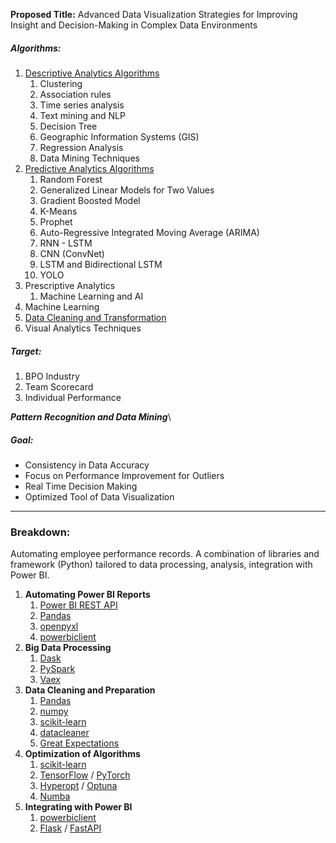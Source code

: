 
**Proposed Title:** Advanced Data Visualization Strategies for Improving Insight and Decision-Making in Complex Data Environments

##### Algorithms:
1. [Descriptive Analytics Algorithms](https://www.spiceworks.com/tech/data-management/articles/what-is-descriptive-analytics/#:~:text=Algorithms%20used%20for%20descriptive%20analytics&text=Clustering%20algorithms%3A%20Clustering%20algorithms%20such,groups%20and%20identify%20inherent%20patterns.)
	1. Clustering
	2. Association rules
	3. Time series analysis
	4. Text mining and NLP
	5. Decision Tree
	6. Geographic Information Systems (GIS)
	7. Regression Analysis 
	8. Data Mining Techniques
2. [Predictive Analytics Algorithms](https://marutitech.com/predictive-analytics-models-algorithms/)
	1. Random Forest
	2. Generalized Linear Models for Two Values
	3. Gradient Boosted Model
	4. K-Means
	5. Prophet
	6. Auto-Regressive Integrated Moving Average (ARIMA)
	7. RNN - LSTM
	8. CNN (ConvNet)
	9. LSTM and Bidirectional LSTM
	10. YOLO
3. Prescriptive Analytics
	1. Machine Learning and AI
4. Machine Learning
5. [Data Cleaning and Transformation](https://www.geeksforgeeks.org/data-cleansing-introduction/)
6. Visual Analytics Techniques

##### Target:
1. BPO Industry
2. Team Scorecard
3. Individual Performance

***Pattern Recognition and Data Mining***\
##### Goal:
- Consistency in Data Accuracy
- Focus on Performance Improvement for Outliers
- Real Time Decision Making
- Optimized Tool of Data Visualization

---

### Breakdown:
Automating employee performance records. A combination of libraries and framework (Python) tailored to data processing, analysis, integration with Power BI.
1. **Automating Power BI Reports**
	1. [Power BI REST API](https://learn.microsoft.com/en-us/rest/api/power-bi/)
	2. [Pandas](https://pandas.pydata.org/)
	3. [openpyxl](https://openpyxl.readthedocs.io/en/stable/)
	4. [powerbiclient](https://pypi.org/project/powerbiclient/)
2. **Big Data Processing**
	1. [Dask](https://www.dask.org/)
	2. [PySpark](https://spark.apache.org/docs/latest/api/python/index.html)
	3. [Vaex](https://github.com/vaexio/vaex)
3. **Data Cleaning and Preparation**
	1. [Pandas]()
	2. [numpy](https://numpy.org/)
	3. [scikit-learn](https://scikit-learn.org/)
	4. [datacleaner](https://github.com/datacleaner/DataCleaner)
	5. [Great Expectations](https://github.com/great-expectations/great_expectations)
4. **Optimization of Algorithms**
	1. [scikit-learn](https://scikit-learn.org/)
	2. [TensorFlow](https://www.tensorflow.org/) / [PyTorch](https://github.com/pytorch/pytorch)
	3. [Hyperopt](https://github.com/hyperopt/hyperopt-sklearn) / [Optuna](https://github.com/optuna/optuna)
	4. [Numba](https://github.com/numba/numba)
5. **Integrating with Power BI**
	1. [powerbiclient](https://pypi.org/project/powerbiclient/)
	2. [Flask](https://flask.palletsprojects.com/en/3.0.x/) / [FastAPI](https://fastapi.tiangolo.com/)